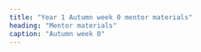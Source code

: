 ```yaml
---
title: "Year 1 Autumn week 0 mentor materials"
heading: "Mentor materials"
caption: "Autumn week 0"
---
```



